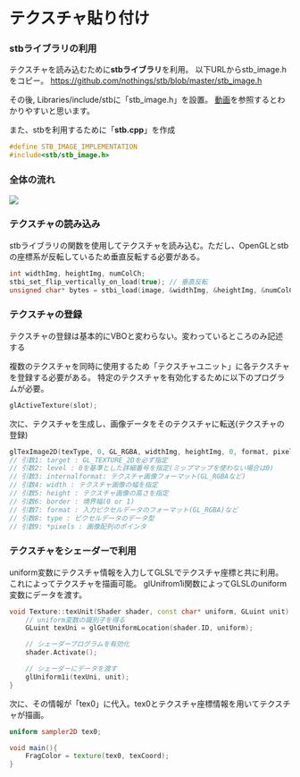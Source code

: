 # テクスチャ貼り付け

### stbライブラリの利用
テクスチャを読み込むために**stbライブラリ**を利用。
以下URLからstb_image.hをコピー。
https://github.com/nothings/stb/blob/master/stb_image.h

その後, Libraries/include/stbに「stb_image.h」を設置。
[動画](https://youtu.be/u-00hjlfMKc)を参照するとわかりやすいと思います。

また、stbを利用するために「**stb.cpp**」を作成
```c++
#define STB_IMAGE_IMPLEMENTATION
#include<stb/stb_image.h>
```

### 全体の流れ
<img src="https://marina.sys.wakayama-u.ac.jp/~tokoi/glfw/pipeline5.png">


### テクスチャの読み込み
stbライブラリの関数を使用してテクスチャを読み込む。ただし、OpenGLとstbの座標系が反転しているため垂直反転する必要がある。
```c++
int widthImg, heightImg, numColCh;
stbi_set_flip_vertically_on_load(true);	// 垂直反転
unsigned char* bytes = stbi_load(image, &widthImg, &heightImg, &numColCh, 0);
```

### テクスチャの登録
テクスチャの登録は基本的にVBOと変わらない。変わっているところのみ記述する<br>

複数のテクスチャを同時に使用するため「テクスチャユニット」に各テクスチャを登録する必要がある。
特定のテクスチャを有効化するために以下のプログラムが必要。
```c++
glActiveTexture(slot);
```
次に、テクスチャを生成し、画像データをそのテクスチャに転送(テクスチャの登録)
```c++
glTexImage2D(texType, 0, GL_RGBA, widthImg, heightImg, 0, format, pixelType, bytes);
// 引数1: target : GL_TEXTURE_2Dを必ず指定
// 引数2: level : 0を基準とした詳細番号を指定(ミップマップを使わない場合は0)
// 引数3: internalformat: テクスチャ画像フォーマット(GL_RGBAなど)
// 引数4: width : テクスチャ画像の幅を指定
// 引数5: height : テクスチャ画像の高さを指定
// 引数6: border : 境界幅(0 or 1)
// 引数7: format : 入力ピクセルデータのフォーマット(GL_RGBA)など
// 引数8: type : ピクセルデータのデータ型
// 引数9: *pixels : 画像配列のポインタ
```

### テクスチャをシェーダーで利用
uniform変数にテクスチャ情報を入力してGLSLでテクスチャ座標と共に利用。これによってテクスチャを描画可能。
glUnifrom1i関数によってGLSLのuniform変数にデータを渡す。
```c++
void Texture::texUnit(Shader shader, const char* uniform, GLuint unit) {
	// uniform変数の識別子を得る
	GLuint texUni = glGetUniformLocation(shader.ID, uniform);	

	// シェーダープログラムを有効化
	shader.Activate();

	// シェーダーにデータを渡す
	glUniform1i(texUni, unit);	
}
```
次に、その情報が「tex0」に代入。tex0とテクスチャ座標情報を用いてテクスチャが描画。
```glsl
uniform sampler2D tex0;

void main(){
	FragColor = texture(tex0, texCoord);
}
```